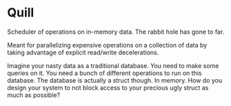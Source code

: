 # Quill

Scheduler of operations on in-memory data. The rabbit hole has gone to far.

Meant for parallelizing expensive operations on a collection of data by taking advantage of explicit read/write decelerations.  

Imagine your nasty data as a traditional database. You need to make some queries on it. You need a bunch of different operations to run on this database. The database is actually a struct though. In memory. How do you design your system to not block access to your precious ugly struct as much as possible?